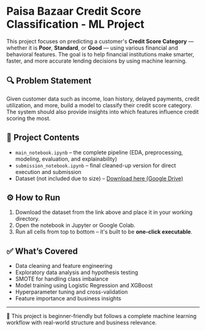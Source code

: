 # Paisa Bazaar Credit Score Classification - ML Project

This project focuses on predicting a customer's **Credit Score Category** — whether it is **Poor**, **Standard**, or **Good** — using various financial and behavioral features. The goal is to help financial institutions make smarter, faster, and more accurate lending decisions by using machine learning.

## 🔍 Problem Statement

Given customer data such as income, loan history, delayed payments, credit utilization, and more, build a model to classify their credit score category. The system should also provide insights into which features influence credit scoring the most.

## 📁 Project Contents

- `main_notebook.ipynb` – the complete pipeline (EDA, preprocessing, modeling, evaluation, and explainability)
- `submission_notebook.ipynb` – final cleaned-up version for direct execution and submission
- Dataset (not included due to size) – [Download here (Google Drive)](https://drive.google.com/file/d/1llz87ojrAO0kq4SUaoX1v-Kkxe5qIJ-R/view?usp=drive_link)

## ⚙️ How to Run

1. Download the dataset from the link above and place it in your working directory.
2. Open the notebook in Jupyter or Google Colab.
3. Run all cells from top to bottom – it's built to be **one-click executable**.

## ✅ What’s Covered

- Data cleaning and feature engineering
- Exploratory data analysis and hypothesis testing
- SMOTE for handling class imbalance
- Model training using Logistic Regression and XGBoost
- Hyperparameter tuning and cross-validation
- Feature importance and business insights

---

📌 This project is beginner-friendly but follows a complete machine learning workflow with real-world structure and business relevance.


